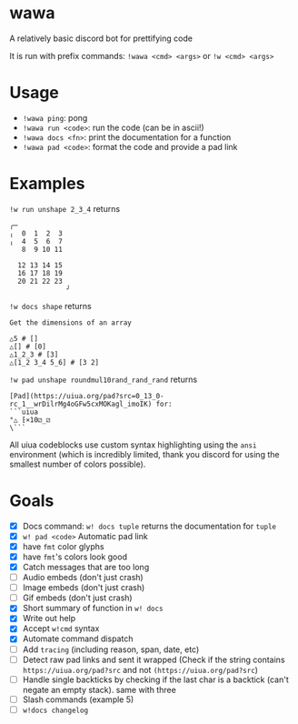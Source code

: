# wawa
A relatively basic discord bot for prettifying code

It is run with prefix commands: `!wawa <cmd> <args>` or `!w <cmd> <args>`

# Usage
- `!wawa ping`: pong
- `!wawa run <code>`: run the code (can be in ascii!)
- `!wawa docs <fn>`: print the documentation for a function
- `!wawa pad <code>`: format the code and provide a pad link


# Examples
`!w run unshape 2_3_4` returns 
```
╭─             
╷  0  1  2  3  
╷  4  5  6  7  
   8  9 10 11  
               
  12 13 14 15  
  16 17 18 19  
  20 21 22 23  
              ╯
```

`!w docs shape` returns 
```
Get the dimensions of an array

△5 # []
△[] # [0]
△1_2_3 # [3]
△[1_2 3_4 5_6] # [3 2]
```
`!w pad unshape roundmul10rand_rand_rand` returns 
```
[Pad](https://uiua.org/pad?src=0_13_0-rc_1__wrDilrMg4oGFw5cxMOKagl_imoIK) for:
```uiua
°△ ⁅×10⚂_⚂
\```
```

All uiua codeblocks use custom syntax highlighting using the `ansi` environment (which is
incredibly limited, thank you discord for using the smallest number of colors possible).

# Goals
- [X] Docs command: `w! docs tuple` returns the documentation for `tuple`
- [X] `w! pad <code>` Automatic pad link
- [X] have `fmt` color glyphs
- [X] have `fmt`'s colors look good
- [X] Catch messages that are too long
- [ ] Audio embeds (don't just crash)
- [ ] Image embeds (don't just crash)
- [ ] Gif embeds (don't just crash)
- [X] Short summary of function in `w! docs`
- [X] Write out help
- [X] Accept `w!cmd` syntax
- [X] Automate command dispatch
- [ ] Add `tracing` (including reason, span, date, etc)
- [ ] Detect raw pad links and sent it wrapped (Check if the string contains `https://uiua.org/pad?src` and not `(https://uiua.org/pad?src`)
- [ ] Handle single backticks by checking if the last char is a backtick (can't negate an empty stack). same with three
- [ ] Slash commands (example 5)
- [ ] `w!docs changelog`
